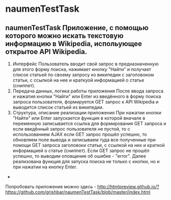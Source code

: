 # naumenTestTask
naumenTestTask
Приложение, с помощью которого можно искать текстовую
информацию в Wikipediа, испольующее открытое API Wikipedia.
-
1. Интерфейс
Пользователь вводит свой запрос в предназначенную для этого форму поиска, нажимает кнопку "Найти" и получает список статьей 
по своему запросу из  википедии с заголовоком статьи, с ссылкой на нее и краткуой информацией о статье (сниппет).
2. Передача данных, логика работы приложения
После ввода запроса и нажатия кнопки "Найти" или Enter из введённого в форму поиска запроса пользователя, 
формируется GET запрос к API Wikipedia и выводится список статьей из википедии.
3. Структура, описание реализации приложения
При нажатии кнопки "Найти" или Enter запускается функция в которой вначале в переменную записывается ссылка для формирования
GET запроса и если введённый запрос пользователя не пустой, то с использованием AJAX если GET запрос прошёл успешно, то 
обновляем поле вывода и записываем туда все полученные при помощи GET запроса заголовоки статьи, с ссылкой 
на них и краткой информацией о статье (сниппет). Если GET запрос не прошёл успешно, то выводим оповщение об ошибке - "error".
Далее реализована функция для запуска поиска не только с кнопки, но и при нажатии на кнопку Enter.
-
Попробовать приложение можно здесь - http://htmlpreview.github.io/?https://github.com/grishbar/naumenTestTask/blob/master/index.html

